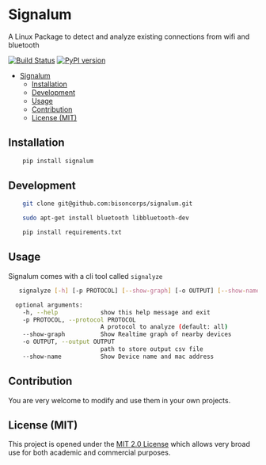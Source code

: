 # Signalum

A Linux Package to detect and analyze existing connections from wifi and bluetooth

[![Build Status](https://travis-ci.com/bisoncorps/signalum.svg?branch=master)](https://travis-ci.com/bisoncorps/signalum)
[![PyPI version](https://badge.fury.io/py/Signalum.svg)](https://badge.fury.io/py/Signalum)

- [Signalum](#signalum)
  - [Installation](#installation)
  - [Development](#development)
  - [Usage](#usage)
  - [Contribution](#contribution)
  - [License (MIT)](#license-mit)

## Installation

```bash
    pip install signalum
```

## Development

```bash
    git clone git@github.com:bisoncorps/signalum.git

    sudo apt-get install bluetooth libbluetooth-dev

    pip install requirements.txt

```



## Usage

Signalum comes with a cli tool called `signalyze`

```bash
   signalyze [-h] [-p PROTOCOL] [--show-graph] [-o OUTPUT] [--show-name]

  optional arguments:
    -h, --help            show this help message and exit
    -p PROTOCOL, --protocol PROTOCOL
                          A protocol to analyze (default: all)
    --show-graph          Show Realtime graph of nearby devices
    -o OUTPUT, --output OUTPUT
                          path to store output csv file
    --show-name           Show Device name and mac address

```


## Contribution

You are very welcome to modify and use them in your own projects.

## License (MIT)

This project is opened under the [MIT 2.0 License](https://github.com/bisoncorps/signalum/blob/master/LICENSE) which allows very broad use for both academic and commercial purposes.
